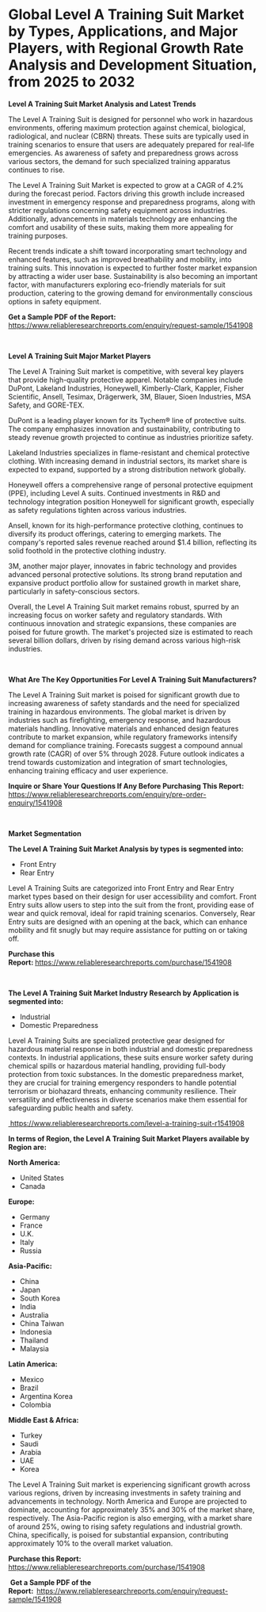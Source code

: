 <p><h1>Global Level A Training Suit Market by Types, Applications, and Major Players, with Regional Growth Rate Analysis and Development Situation, from 2025 to 2032</h1></p><p><strong>Level A Training Suit Market Analysis and Latest Trends</strong></p>
<p><p>The Level A Training Suit is designed for personnel who work in hazardous environments, offering maximum protection against chemical, biological, radiological, and nuclear (CBRN) threats. These suits are typically used in training scenarios to ensure that users are adequately prepared for real-life emergencies. As awareness of safety and preparedness grows across various sectors, the demand for such specialized training apparatus continues to rise.</p><p>The Level A Training Suit Market is expected to grow at a CAGR of 4.2% during the forecast period. Factors driving this growth include increased investment in emergency response and preparedness programs, along with stricter regulations concerning safety equipment across industries. Additionally, advancements in materials technology are enhancing the comfort and usability of these suits, making them more appealing for training purposes.</p><p>Recent trends indicate a shift toward incorporating smart technology and enhanced features, such as improved breathability and mobility, into training suits. This innovation is expected to further foster market expansion by attracting a wider user base. Sustainability is also becoming an important factor, with manufacturers exploring eco-friendly materials for suit production, catering to the growing demand for environmentally conscious options in safety equipment.</p></p>
<p><strong>Get a Sample PDF of the Report:&nbsp;</strong> <a href="https://www.reliableresearchreports.com/enquiry/request-sample/1541908?utm_campaign=32&utm_medium=2&utm_source=Github&utm_content=ia&utm_term=13042025&utm_id=level-a-training-suit">https://www.reliableresearchreports.com/enquiry/request-sample/1541908</a></p>
<p>&nbsp;</p>
<p><strong>Level A Training Suit Major Market Players</strong></p>
<p><p>The Level A Training Suit market is competitive, with several key players that provide high-quality protective apparel. Notable companies include DuPont, Lakeland Industries, Honeywell, Kimberly-Clark, Kappler, Fisher Scientific, Ansell, Tesimax, Drägerwerk, 3M, Blauer, Sioen Industries, MSA Safety, and GORE-TEX.</p><p>DuPont is a leading player known for its Tychem® line of protective suits. The company emphasizes innovation and sustainability, contributing to steady revenue growth projected to continue as industries prioritize safety.</p><p>Lakeland Industries specializes in flame-resistant and chemical protective clothing. With increasing demand in industrial sectors, its market share is expected to expand, supported by a strong distribution network globally.</p><p>Honeywell offers a comprehensive range of personal protective equipment (PPE), including Level A suits. Continued investments in R&D and technology integration position Honeywell for significant growth, especially as safety regulations tighten across various industries.</p><p>Ansell, known for its high-performance protective clothing, continues to diversify its product offerings, catering to emerging markets. The company's reported sales revenue reached around $1.4 billion, reflecting its solid foothold in the protective clothing industry.</p><p>3M, another major player, innovates in fabric technology and provides advanced personal protective solutions. Its strong brand reputation and expansive product portfolio allow for sustained growth in market share, particularly in safety-conscious sectors.</p><p>Overall, the Level A Training Suit market remains robust, spurred by an increasing focus on worker safety and regulatory standards. With continuous innovation and strategic expansions, these companies are poised for future growth. The market's projected size is estimated to reach several billion dollars, driven by rising demand across various high-risk industries.</p></p>
<p>&nbsp;</p>
<p><strong>What Are The Key Opportunities For Level A Training Suit Manufacturers?</strong></p>
<p><p>The Level A Training Suit market is poised for significant growth due to increasing awareness of safety standards and the need for specialized training in hazardous environments. The global market is driven by industries such as firefighting, emergency response, and hazardous materials handling. Innovative materials and enhanced design features contribute to market expansion, while regulatory frameworks intensify demand for compliance training. Forecasts suggest a compound annual growth rate (CAGR) of over 5% through 2028. Future outlook indicates a trend towards customization and integration of smart technologies, enhancing training efficacy and user experience.</p></p>
<p><strong>Inquire or Share Your Questions If Any Before Purchasing This Report:</strong> <a href="https://www.reliableresearchreports.com/enquiry/pre-order-enquiry/1541908?utm_campaign=32&utm_medium=2&utm_source=Github&utm_content=ia&utm_term=13042025&utm_id=level-a-training-suit">https://www.reliableresearchreports.com/enquiry/pre-order-enquiry/1541908</a></p>
<p>&nbsp;</p>
<p><strong>Market Segmentation</strong></p>
<p><strong>The Level A Training Suit Market Analysis by types is segmented into:</strong></p>
<p><ul><li>Front Entry</li><li>Rear Entry</li></ul></p>
<p><p>Level A Training Suits are categorized into Front Entry and Rear Entry market types based on their design for user accessibility and comfort. Front Entry suits allow users to step into the suit from the front, providing ease of wear and quick removal, ideal for rapid training scenarios. Conversely, Rear Entry suits are designed with an opening at the back, which can enhance mobility and fit snugly but may require assistance for putting on or taking off.</p></p>
<p><strong>Purchase this Report:&nbsp;</strong><a href="https://www.reliableresearchreports.com/purchase/1541908?utm_campaign=32&utm_medium=2&utm_source=Github&utm_content=ia&utm_term=13042025&utm_id=level-a-training-suit">https://www.reliableresearchreports.com/purchase/1541908</a></p>
<p>&nbsp;</p>
<p><strong>The Level A Training Suit Market Industry Research by Application is segmented into:</strong></p>
<p><ul><li>Industrial</li><li>Domestic Preparedness</li></ul></p>
<p><p>Level A Training Suits are specialized protective gear designed for hazardous material response in both industrial and domestic preparedness contexts. In industrial applications, these suits ensure worker safety during chemical spills or hazardous material handling, providing full-body protection from toxic substances. In the domestic preparedness market, they are crucial for training emergency responders to handle potential terrorism or biohazard threats, enhancing community resilience. Their versatility and effectiveness in diverse scenarios make them essential for safeguarding public health and safety.</p></p>
<p><a href="https://www.reliableresearchreports.com/level-a-training-suit-r1541908?utm_campaign=32&utm_medium=2&utm_source=Github&utm_content=ia&utm_term=13042025&utm_id=level-a-training-suit">&nbsp;https://www.reliableresearchreports.com/level-a-training-suit-r1541908</a></p>
<p><strong>In terms of Region, the Level A Training Suit Market Players available by Region are:</strong></p>
<p>
    <p> <strong> North America: </strong>
        <ul>
            <li>United States</li>
            <li>Canada</li>
        </ul>
        </p> 
    <p> <strong> Europe: </strong>
        <ul>
            <li>Germany</li>
            <li>France</li>
            <li>U.K.</li>
            <li>Italy</li>
            <li>Russia</li>
        </ul>
        </p> 
    <p> <strong> Asia-Pacific: </strong>
        <ul>
            <li>China</li>
            <li>Japan</li>
            <li>South Korea</li>
            <li>India</li>
            <li>Australia</li>
            <li>China Taiwan</li>
            <li>Indonesia</li>
            <li>Thailand</li>
            <li>Malaysia</li>
        </ul>
        </p> 
    <p> <strong> Latin America: </strong>
        <ul>
            <li>Mexico</li>
            <li>Brazil</li>
            <li>Argentina Korea</li>
            <li>Colombia</li>
        </ul>
        </p> 
    <p> <strong> Middle East & Africa: </strong>
        <ul>
            <li>Turkey</li>
            <li>Saudi</li>
            <li>Arabia</li>
            <li>UAE</li>
            <li>Korea</li>
        </ul>
    </p>
    </p>
<p><p>The Level A Training Suit market is experiencing significant growth across various regions, driven by increasing investments in safety training and advancements in technology. North America and Europe are projected to dominate, accounting for approximately 35% and 30% of the market share, respectively. The Asia-Pacific region is also emerging, with a market share of around 25%, owing to rising safety regulations and industrial growth. China, specifically, is poised for substantial expansion, contributing approximately 10% to the overall market valuation.</p></p>
<p><strong>Purchase this Report: </strong><a href="https://www.reliableresearchreports.com/purchase/1541908?utm_campaign=32&utm_medium=2&utm_source=Github&utm_content=ia&utm_term=13042025&utm_id=level-a-training-suit">https://www.reliableresearchreports.com/purchase/1541908</a></p>
<p>&nbsp;<strong>Get a Sample PDF of the Report:&nbsp;&nbsp;</strong><a href="https://www.reliableresearchreports.com/enquiry/request-sample/1541908?utm_campaign=32&utm_medium=2&utm_source=Github&utm_content=ia&utm_term=13042025&utm_id=level-a-training-suit">https://www.reliableresearchreports.com/enquiry/request-sample/1541908</a></p>
<p><strong></strong></p>
<p><p></p><p></p><p></p></p>